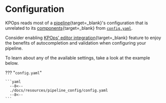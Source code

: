 # Configuration

KPOps reads most of a [pipeline](/user/getting-started/quick-start/#deploying-the-word-count-pipeline){target=_blank}'s configuration that is unrelated to its [components](/user/references/components){target=_blank} from [`config.yaml`](/user/references/config/#__codelineno-0-1).

Consider enabling [KPOps' editor integration](/user/references/editor-integration){target=_blank} feature to enjoy the benefits of autocompletion and validation when configuring your pipeline.

To learn about any of the available settings, take a look at the example below.

??? "`config.yaml`"

    ```yaml
      --8<--
      ./docs/resources/pipeline_config/config.yaml
      --8<--
    ```
